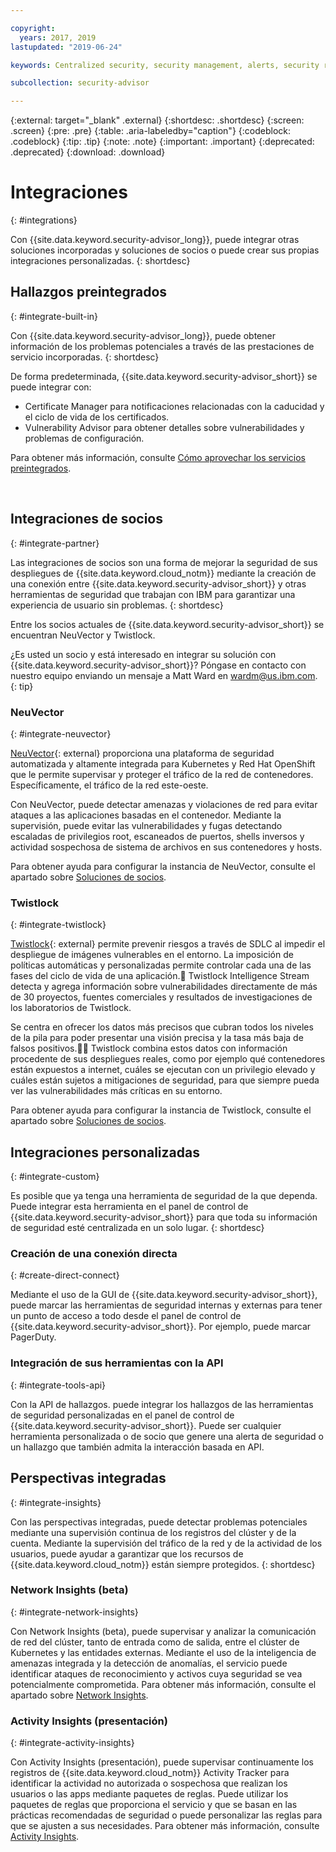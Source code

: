 ```yaml
---

copyright:
  years: 2017, 2019
lastupdated: "2019-06-24"

keywords: Centralized security, security management, alerts, security risk, insights, threat detection

subcollection: security-advisor

---
```


{:external: target="_blank" .external}
{:shortdesc: .shortdesc}
{:screen: .screen}
{:pre: .pre}
{:table: .aria-labeledby="caption"}
{:codeblock: .codeblock}
{:tip: .tip}
{:note: .note}
{:important: .important}
{:deprecated: .deprecated}
{:download: .download}


# Integraciones
{: #integrations}

Con {{site.data.keyword.security-advisor_long}}, puede integrar otras soluciones incorporadas y soluciones de socios o puede crear sus propias integraciones personalizadas.
{: shortdesc}


## Hallazgos preintegrados
{: #integrate-built-in}

Con {{site.data.keyword.security-advisor_long}}, puede obtener información de los problemas potenciales a través de las prestaciones de servicio incorporadas.
{: shortdesc}


De forma predeterminada, {{site.data.keyword.security-advisor_short}} se puede integrar con:

* Certificate Manager para notificaciones relacionadas con la caducidad y el ciclo de vida de los certificados.
* Vulnerability Advisor para obtener detalles sobre vulnerabilidades y problemas de configuración.

Para obtener más información, consulte [Cómo aprovechar los servicios preintegrados](/docs/services/security-advisor?topic=security-advisor-setup-services).

</br>

## Integraciones de socios
{: #integrate-partner}

Las integraciones de socios son una forma de mejorar la seguridad de sus despliegues de {{site.data.keyword.cloud_notm}} mediante la creación de una conexión entre {{site.data.keyword.security-advisor_short}} y otras herramientas de seguridad que trabajan con IBM para garantizar una experiencia de usuario sin problemas.
{: shortdesc}

Entre los socios actuales de {{site.data.keyword.security-advisor_short}} se encuentran NeuVector y Twistlock.

¿Es usted un socio y está interesado en integrar su solución con {{site.data.keyword.security-advisor_short}}? Póngase en contacto con nuestro equipo enviando un mensaje a Matt Ward en wardm@us.ibm.com.
{: tip}

### NeuVector
{: #integrate-neuvector}

[NeuVector](https://neuvector.com){: external} proporciona una plataforma de seguridad automatizada y altamente integrada para Kubernetes y Red Hat OpenShift que le permite supervisar y proteger el tráfico de la red de contenedores. Específicamente, el tráfico de la red este-oeste.

Con NeuVector, puede detectar amenazas y violaciones de red para evitar ataques a las aplicaciones basadas en el contenedor. Mediante la supervisión, puede evitar las vulnerabilidades y fugas detectando escaladas de privilegios root, escaneados de puertos, shells inversos y actividad sospechosa de sistema de archivos en sus contenedores y hosts.

Para obtener ayuda para configurar la instancia de NeuVector, consulte el apartado sobre [Soluciones de socios](/docs/services/security-advisor?topic=security-advisor-setup-partner#setup-neuvector).


### Twistlock
{: #integrate-twistlock}

[Twistlock](https://www.twistlock.com){: external} permite prevenir riesgos a través de SDLC al impedir el despliegue de imágenes vulnerables en el entorno. La imposición de políticas automáticas y personalizadas permite controlar cada una de las fases del ciclo de vida de una aplicación. Twistlock Intelligence Stream detecta y agrega información sobre vulnerabilidades directamente de más de 30 proyectos, fuentes comerciales y resultados de investigaciones de los laboratorios de Twistlock.

Se centra en ofrecer los datos más precisos que cubran todos los niveles de la pila para poder presentar una visión precisa y la tasa más baja de falsos positivos. Twistlock combina estos datos con información procedente de sus despliegues reales, como por ejemplo qué contenedores están expuestos a internet, cuáles se ejecutan con un privilegio elevado y cuáles están sujetos a mitigaciones de seguridad, para que siempre pueda ver las vulnerabilidades más críticas en su entorno.

Para obtener ayuda para configurar la instancia de Twistlock, consulte el apartado sobre [Soluciones de socios](/docs/services/security-advisor?topic=security-advisor-setup-partner#setup-twistlock).
</br>


## Integraciones personalizadas
{: #integrate-custom}

Es posible que ya tenga una herramienta de seguridad de la que dependa. Puede integrar esta herramienta en el panel de control de {{site.data.keyword.security-advisor_short}} para que toda su información de seguridad esté centralizada en un solo lugar.
{: shortdesc}

### Creación de una conexión directa
{: #create-direct-connect}

Mediante el uso de la GUI de {{site.data.keyword.security-advisor_short}}, puede marcar las herramientas de seguridad internas y externas para tener un punto de acceso a todo desde el panel de control de {{site.data.keyword.security-advisor_short}}. Por ejemplo, puede marcar PagerDuty.

### Integración de sus herramientas con la API
{: #integrate-tools-api}

Con la API de hallazgos. puede integrar los hallazgos de las herramientas de seguridad personalizadas en el panel de control de {{site.data.keyword.security-advisor_short}}. Puede ser cualquier herramienta personalizada o de socio que genere una alerta de seguridad o un hallazgo que también admita la interacción basada en API.

## Perspectivas integradas
{: #integrate-insights}

Con las perspectivas integradas, puede detectar problemas potenciales mediante una supervisión continua de los registros del clúster y de la cuenta. Mediante la supervisión del tráfico de la red y de la actividad de los usuarios, puede ayudar a garantizar que los recursos de {{site.data.keyword.cloud_notm}} están siempre protegidos.
{: shortdesc}

### Network Insights (beta)
{: #integrate-network-insights}

Con Network Insights (beta), puede supervisar y analizar la comunicación de red del clúster, tanto de entrada como de salida, entre el clúster de Kubernetes y las entidades externas. Mediante el uso de la inteligencia de amenazas integrada y la detección de anomalías, el servicio puede identificar ataques de reconocimiento y activos cuya seguridad se vea potencialmente comprometida. Para obtener más información, consulte el apartado sobre [Network Insights](/docs/services/security-advisor?topic=security-advisor-network).

### Activity Insights (presentación)
{: #integrate-activity-insights}

Con Activity Insights (presentación), puede supervisar continuamente los registros de {{site.data.keyword.cloud_notm}} Activity Tracker para identificar la actividad no autorizada o sospechosa que realizan los usuarios o las apps mediante paquetes de reglas. Puede utilizar los paquetes de reglas que proporciona el servicio y que se basan en las prácticas recomendadas de seguridad o puede personalizar las reglas para que se ajusten a sus necesidades. Para obtener más información, consulte [Activity Insights](/docs/services/security-advisor?topic=security-advisor-activity).
